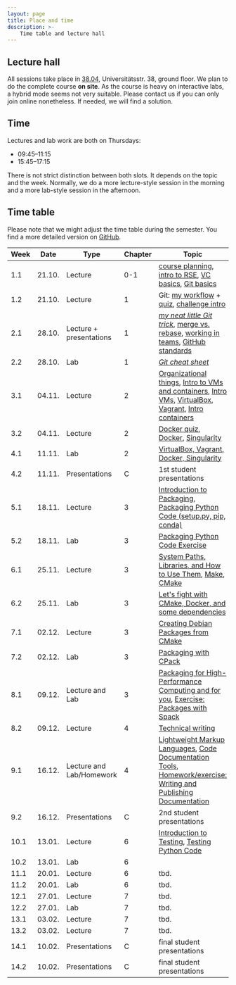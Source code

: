 ```yaml
---
layout: page
title: Place and time
description: >-
    Time table and lecture hall
---
```


## Lecture hall

All sessions take place in [38.04](https://campus.uni-stuttgart.de/cusonline/pl/ui/$ctx;lang=DE/ris.ris?pOrgNr=599&pQuellGeogrBTypNr=5&pZielGeogrBTypNr=5&pZielGeogrBerNr=6050009&pRaumNr=7051&pActionFlag=A&pShowEinzelraum=J), Universitätsstr. 38, ground floor.
We plan to do the complete course **on site**. As the course is heavy on interactive labs, a hybrid mode seems not very suitable. Please contact us if you can only join online nonetheless. If needed, we will find a solution.

## Time

Lectures and lab work are both on Thursdays:

* 09:45–11:15
* 15:45–17:15

There is not strict distinction between both slots. It depends on the topic and the week. Normally, we do a more lecture-style session in the morning and a more lab-style session in the afternoon.

## Time table

Please note that we might adjust the time table during the semester. You find a more detailed version on [GitHub](https://github.com/Simulation-Software-Engineering/Lecture-Material/blob/main/timetable.md).

| Week | Date | Type | Chapter | Topic | Lecturer |
| ---- | ---- | ---- | ------- |------ | -------- |
|    1.1 | 21.10. |Lecture | 0-1 | [course planning](https://github.com/Simulation-Software-Engineering/Lecture-Material/blob/main/00_organization/course_intro_slides.md), [intro to RSE](https://github.com/Simulation-Software-Engineering/Lecture-Material/blob/main/00_organization/rse_basics_slides.md), [VC basics](https://github.com/Simulation-Software-Engineering/Lecture-Material/blob/main/01_version_control/intro_slides.md), [Git basics](https://github.com/Simulation-Software-Engineering/Lecture-Material/blob/main/01_version_control/git_basics_demo.md#recap-of-git-basics) | Benjamin |
|    1.2 | 21.10. |Lecture | 1 | Git: [my workflow](https://github.com/Simulation-Software-Engineering/Lecture-Material/blob/main/01_version_control/git_basics_demo.md#how-i-work-with-git) + [quiz](https://github.com/Simulation-Software-Engineering/Lecture-Material/blob/main/01_version_control/git_quiz.md), [challenge intro](https://github.com/Simulation-Software-Engineering/Lecture-Material/blob/main/00_organization/challenge_intro_slides.md)  | Benjamin |
|    2.1 | 28.10. |Lecture + presentations| 1 | [*my neat little Git trick*](https://github.com/Simulation-Software-Engineering/Lecture-Material/blob/main/01_version_control/my_favorite_neat_little_git_trick_demo.md), [merge vs. rebase](https://github.com/Simulation-Software-Engineering/Lecture-Material/blob/main/01_version_control/merge_rebase_slides.md), [working in teams](https://github.com/Simulation-Software-Engineering/Lecture-Material/blob/main/01_version_control/workflow_slides.md), [GitHub standards](https://github.com/Simulation-Software-Engineering/Lecture-Material/blob/main/01_version_control/standards_slides.md) | Benjamin |
|    2.2 | 28.10. |Lab | 1 | [*Git cheat sheet*](https://github.com/Simulation-Software-Engineering/Lecture-Material/blob/main/01_version_control/cheat_sheet_exercise.md)  | Benjamin |
|    3.1 | 04.11. |Lecture | 2 | [Organizational things](https://github.com/Simulation-Software-Engineering/Lecture-Material/blob/main/00_organization/organizational_remarks_week3_slides.md), [Intro to VMs and containers](https://github.com/Simulation-Software-Engineering/Lecture-Material/blob/main/02_virtualization_and_containers/intro_slides.md), [Intro VMs](https://github.com/Simulation-Software-Engineering/Lecture-Material/blob/main/02_virtualization_and_containers/virtualmachines_slides.md), [VirtualBox](https://github.com/Simulation-Software-Engineering/Lecture-Material/blob/main/02_virtualization_and_containers/virtualbox_slides.md), [Vagrant](https://github.com/Simulation-Software-Engineering/Lecture-Material/blob/main/02_virtualization_and_containers/vagrant_slides.md), [Intro containers](https://github.com/Simulation-Software-Engineering/Lecture-Material/blob/main/02_virtualization_and_containers/containers_slides.md)| Alexander |
|    3.2 | 04.11. |Lecture | 2 | [Docker quiz](https://github.com/Simulation-Software-Engineering/Lecture-Material/blob/main/02_virtualization_and_containers/docker_quiz.md), [Docker](https://github.com/Simulation-Software-Engineering/Lecture-Material/blob/main/02_virtualization_and_containers/docker_slides.md), [Singularity](https://github.com/Simulation-Software-Engineering/Lecture-Material/blob/main/02_virtualization_and_containers/singularity_slides.md)| Alexander |
|    4.1 | 11.11. |Lab | 2 | [VirtualBox, Vagrant, Docker, Singularity](https://github.com/Simulation-Software-Engineering/Lecture-Material/blob/main/02_virtualization_and_containers/virtualmachines_containers_exercise.md)  | Alexander |
|    4.2 | 11.11. |Presentations | C | 1st student presentations | students|
|    5.1 | 18.11. |Lecture | 3 | [Introduction to Packaging](https://github.com/Simulation-Software-Engineering/Lecture-Material/blob/main/03_building_and_packaging/intro_slides.md), [Packaging Python Code (setup.py, pip, conda)](https://github.com/Simulation-Software-Engineering/Lecture-Material/blob/main/03_building_and_packaging/pypi_slides.md) | Ishaan |
|    5.2 | 18.11. |Lab | 3 | [Packaging Python Code Exercise](https://github.com/Simulation-Software-Engineering/Lecture-Material/blob/main/03_building_and_packaging/pypi_exercise.md) | Ishaan |
|    6.1 | 25.11. |Lecture | 3 | [System Paths, Libraries, and How to Use Them](https://github.com/Simulation-Software-Engineering/Lecture-Material/blob/main/03_building_and_packaging/systempaths_and_librarytools_slides.md), [Make](https://github.com/Simulation-Software-Engineering/Lecture-Material/blob/main/03_building_and_packaging/make_slides.md), [CMake](https://github.com/Simulation-Software-Engineering/Lecture-Material/blob/main/03_building_and_packaging/cmake_slides.md) | Alexander and Benjamin |
|    6.2 | 25.11. |Lab | 3 | [Let's fight with CMake, Docker, and some dependencies](https://github.com/Simulation-Software-Engineering/Lecture-Material/blob/main/03_building_and_packaging/cmake_exercise.md) | Benjamin |
|    7.1 | 02.12. |Lecture | 3 | [Creating Debian Packages from CMake](https://github.com/Simulation-Software-Engineering/Lecture-Material/blob/main/03_building_and_packaging/cpack_slides.md) | Alexander |
|    7.2 | 02.12. |Lab | 3 | [Packaging with CPack](https://github.com/Simulation-Software-Engineering/Lecture-Material/blob/main/03_building_and_packaging/cpack_exercise.md) | Alexander |
|    8.1 | 09.12. |Lecture and Lab| 3 | [Packaging for High-Performance Computing and for you](https://github.com/Simulation-Software-Engineering/Lecture-Material/blob/main/03_building_and_packaging/spack_slides.md), [Exercise: Packages with Spack](https://github.com/Simulation-Software-Engineering/Lecture-Material/blob/main/03_building_and_packaging/spack_exercise.md)  | Alexander |
|    8.2 | 09.12. |Lecture | 4 | [Technical writing](https://github.com/Simulation-Software-Engineering/Lecture-Material/blob/main/04_documentation/technical_writing_slides.md) | Benjamin |
|    9.1 | 16.12. |Lecture and Lab/Homework | 4 | [Lightweight Markup Languages](https://github.com/Simulation-Software-Engineering/Lecture-Material/blob/main/04_documentation/markup_languages_slides.md), [Code Documentation Tools](https://github.com/Simulation-Software-Engineering/Lecture-Material/blob/main/04_documentation/tools_slides.md), [Homework/exercise: Writing and Publishing Documentation](https://github.com/Simulation-Software-Engineering/Lecture-Material/blob/main/04_documentation/tools_exercise.md) | Alexander |
|    9.2 | 16.12. |Presentations | C | 2nd student presentations | students |
|   10.1 | 13.01. |Lecture | 6 | [Introduction to Testing](https://github.com/Simulation-Software-Engineering/Lecture-Material/blob/main/05_testing_and_ci/intro_slides.md), [Testing Python Code](https://github.com/Simulation-Software-Engineering/Lecture-Material/blob/main/05_testing_and_ci/python_testing_slides.md) | Ishaan |
|   10.2 | 13.01. |Lab | 6 | | Ishaan |
|   11.1 | 20.01. |Lecture | 6 | tbd. | |
|   11.2 | 20.01. |Lab | 6 | tbd. | |
|   12.1 | 27.01. |Lecture | 7 | tbd. | |
|   12.2 | 27.01. |Lab | 7 | tbd. | |
|   13.1 | 03.02. |Lecture | 7 | tbd. | |
|   13.2 | 03.02. |Lecture | 7 | tbd. | |
|   14.1 | 10.02. |Presentations | C | final student presentations | students|
|   14.2 | 10.02. |Presentations | C | final student presentations | students|
